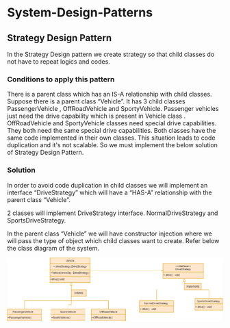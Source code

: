 # System-Design-Patterns

## Strategy Design Pattern

In the Strategy Design pattern we create strategy so that child classes do not have to repeat logics and codes.

### Conditions to apply this pattern

There is a parent class which has an IS-A relationship with child classes.
Suppose there is a parent class “Vehicle”. It has 3 child classes PassengerVehicle , OffRoadVehicle and SportyVehicle.
Passenger vehicles just need the drive capability which is present in Vehicle class .
OffRoadVehicle and SportyVehicle classes need special drive capabilities. They both need the same special drive capabilities. Both classes have the same code implemented in their own classes.
This situation leads to code duplication and it's not scalable. So we must implement the below solution of Strategy Design Pattern.

### Solution

In order to avoid code duplication in child classes we will implement an interface “DriveStrategy” which will have a “HAS-A” relationship with the parent class “Vehicle”.

2 classes will implement DriveStrategy interface. NormalDriveStrategy and SportsDriveStrategy.

In the parent class “Vehicle” we will have constructor injection where we will pass the type of object which child classes want to create. Refer below the class diagram of the system.

![alt text](https://github.com/PiyushSharma99/System-Design-Patterns/blob/main/StrategyPattern/StrategyDesign.png)








